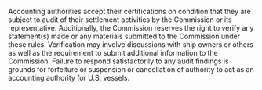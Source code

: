 Accounting authorities accept their certifications on condition that they are subject to audit of their settlement activities by the Commission or its representative. Additionally, the Commission reserves the right to verify any statement(s) made or any materials submitted to the Commission under these rules. Verification may involve discussions with ship owners or others as well as the requirement to submit additional information to the Commission. Failure to respond satisfactorily to any audit findings is grounds for forfeiture or suspension or cancellation of authority to act as an accounting authority for U.S. vessels.

